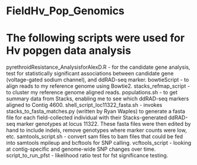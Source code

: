 # FieldHv_Pop_Genomics
# The following scripts were used for Hv popgen data analysis

pyrethroidResistance_AnalysisforAlexD.R - for the candidate gene analysis, test for statistically significant associations between candidate gene (voltage-gated sodium channel), and ddRAD-seq marker.
bowtieScript - to align reads to my reference genome using Bowtie2.
stacks_refmap_script - to cluster my reference genome aligned reads.
populations.sh - to get summary data from Stacks, enabling me to see which ddRAD-seq markers aligned to Contig 4600.
shell_script_loc11322_fasta.sh - invokes stacks_to_fasta_matches.py (written by Ryan Waples) to generate a fasta file for each field-collected individual with their Stacks-generated ddRAD-seq marker genotypes at locus 11322. These fasta files were then edited by hand to include indels, remove genotypes where marker counts were low, etc.
samtools_script.sh - convert sam files to bam files that could be fed into samtools mpileup and bcftools for SNP calling.
vcftools_script - looking at contig-specific and genome-wide SNP changes over time.
script_to_run_pfst - likelihood ratio test for fst significance testing.
